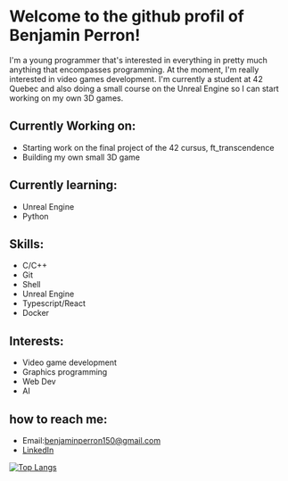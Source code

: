 # Welcome to the github profil of Benjamin Perron!

I'm a young programmer that's interested in everything in pretty much anything that encompasses programming. At the moment, I'm really interested in video games development. I'm currently a student at 42 Quebec and also doing a small course on the Unreal Engine so I can start working on my own 3D games.

## Currently Working on:
  - Starting work on the final project of the 42 cursus, ft_transcendence
  - Building my own small 3D game

## Currently learning:
  - Unreal Engine
  - Python

## Skills:
  - C/C++
  - Git
  - Shell
  - Unreal Engine
  - Typescript/React
  - Docker

## Interests:
  - Video game development
  - Graphics programming
  - Web Dev
  - AI

## how to reach me:
  - Email:benjaminperron150@gmail.com
  - [LinkedIn](https://www.linkedin.com/in/benjamin-perron-b730a7263/)

[![Top Langs](https://github-readme-stats.vercel.app/api/top-langs/?username=SuperTardig)](https://github.com/SuperTardig/github-readme-stats)
